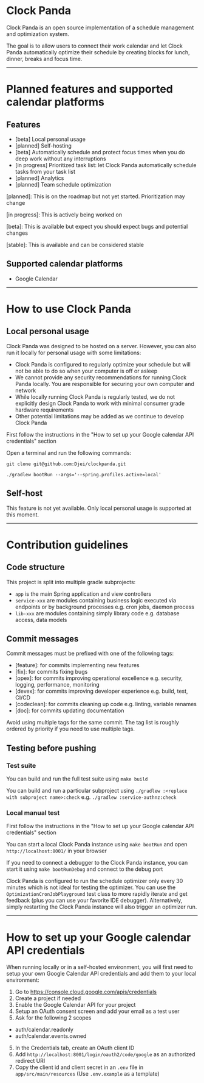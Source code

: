 # Clock Panda
Clock Panda is an open source implementation of a schedule management and optimization system.

The goal is to allow users to connect their work calendar and let Clock Panda automatically optimize their schedule by creating blocks for lunch, dinner, breaks and focus time.

---
# Planned features and supported calendar platforms
## Features
- [beta] Local personal usage
- [planned] Self-hosting
- [beta] Automatically schedule and protect focus times when you do deep work without any interruptions
- [in progress] Prioritized task list: let Clock Panda automatically schedule tasks from your task list
- [planned] Analytics
- [planned] Team schedule optimization

[planned]: This is on the roadmap but not yet started. Prioritization may change

[in progress]: This is actively being worked on

[beta]: This is available but expect you should expect bugs and potential changes

[stable]: This is available and can be considered stable

## Supported calendar platforms
- Google Calendar

---
# How to use Clock Panda
## Local personal usage
Clock Panda was designed to be hosted on a server. However, you can also run it locally for personal usage with some limitations:
- Clock Panda is configured to regularly optimize your schedule but will not be able to do so when your computer is off or asleep
- We cannot provide any security recommendations for running Clock Panda locally. You are responsible for securing your own computer and network
- While locally running Clock Panda is regularly tested, we do not explicitly design Clock Panda to work with minimal consumer grade hardware requirements
- Other potential limitations may be added as we continue to develop Clock Panda

First follow the instructions in the "How to set up your Google calendar API credentials" section

Open a terminal and run the following commands:
```
git clone git@github.com:Djei/clockpanda.git

./gradlew bootRun --args='--spring.profiles.active=local'
```
## Self-host
This feature is not yet available. Only local personal usage is supported at this moment. 

---
# Contribution guidelines
## Code structure
This project is split into multiple gradle subprojects:
- `app` is the main Spring application and view controllers
- `service-xxx` are modules containing business logic executed via endpoints or by background processes e.g. cron jobs, daemon process
- `lib-xxx` are modules containing simply library code e.g. database access, data models
## Commit messages
Commit messages must be prefixed with one of the following tags:
- [feature]: for commits implementing new features
- [fix]: for commits fixing bugs
- [opex]: for commits improving operational excellence e.g. security, logging, performance, monitoring
- [devex]: for commits improving developer experience e.g. build, test, CI/CD
- [codeclean]: for commits cleaning up code e.g. linting, variable renames
- [doc]: for commits updating documentation

Avoid using multiple tags for the same commit. The tag list is roughly ordered by priority if you need to use multiple tags.
## Testing before pushing
### Test suite
You can build and run the full test suite using `make build`

You can build and run a particular subproject using `./gradlew :<replace with subproject name>:check` e.g. `./gradlew :service-authnz:check`
### Local manual test
First follow the instructions in the "How to set up your Google calendar API credentials" section

You can start a local Clock Panda instance using `make bootRun` and open `http://localhost:8001/` in your browser

If you need to connect a debugger to the Clock Panda instance, you can start it using `make bootRunDebug` and connect to the debug port

Clock Panda is configured to run the schedule optimizer only every 30 minutes which is not ideal for testing the optimizer. 
You can use the `OptimizationCronJobPlayground` test class to more rapidly iterate and get feedback (plus you can use your favorite IDE debugger).
Alternatively, simply restarting the Clock Panda instance will also trigger an optimizer run.

---
# How to set up your Google calendar API credentials
When running locally or in a self-hosted environment, you will first need to setup your own Google Calendar API credentials and add them to your local environment:
1. Go to https://console.cloud.google.com/apis/credentials
2. Create a project if needed
3. Enable the Google Calendar API for your project
3. Setup an OAuth consent screen and add your email as a test user
4. Ask for the following 2 scopes
- auth/calendar.readonly
- auth/calendar.events.owned
5. In the Credentials tab, create an OAuth client ID
6. Add `http://localhost:8001/login/oauth2/code/google` as an authorized redirect URI
7. Copy the client id and client secret in an `.env` file in `app/src/main/resources` (Use `.env.example` as a template)